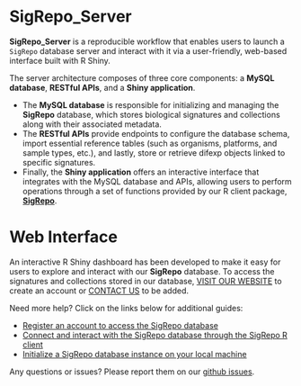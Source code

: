 
# SigRepo_Server

**SigRepo_Server** is a reproducible workflow that enables users to
launch a `SigRepo` database server and interact with it via a
user-friendly, web-based interface built with R Shiny.

The server architecture composes of three core components: a **MySQL
database**, **RESTful APIs**, and a **Shiny application**.

- The **MySQL database** is responsible for initializing and managing
  the **SigRepo** database, which stores biological signatures and
  collections along with their associated metadata.  
- The **RESTful APIs** provide endpoints to configure the database
  schema, import essential reference tables (such as organisms,
  platforms, and sample types, etc.), and lastly, store or retrieve
  difexp objects linked to specific signatures.
- Finally, the **Shiny application** offers an interactive interface
  that integrates with the MySQL database and APIs, allowing users to
  perform operations through a set of functions provided by our R client
  package, [**SigRepo**](https://github.com/montilab/SigRepo).

# Web Interface

An interactive R Shiny dashboard has been developed to make it easy for
users to explore and interact with our **SigRepo** database. To access
the signatures and collections stored in our database,
<a href="https://sigrepo.org/">VISIT OUR WEBSITE</a> to create an
account or <a href="mailto:sigrepo@bu.edu">CONTACT US</a> to be added.

Need more help? Click on the links below for additional guides:

- [Register an account to access the SigRepo
  database](https://montilab.github.io/SigRepo_Server/articles/create_user_account.html)
- [Connect and interact with the SigRepo database through the SigRepo R
  client](https://montilab.github.io/SigRepo/home.html)
- [Initialize a SigRepo database instance on your local
  machine](https://montilab.github.io/SigRepo_Server/articles/install_sigrepo_locally.html)

Any questions or issues? Please report them on our [github
issues](https://github.com/montilab/SigRepo_Server/issues).
